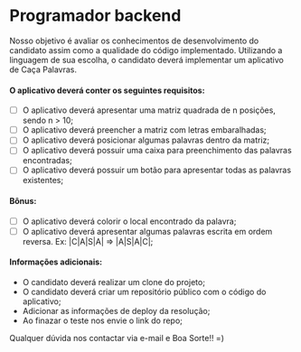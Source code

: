 # Programador backend

Nosso objetivo é avaliar os conhecimentos de desenvolvimento do candidato assim como a qualidade do código implementado.
Utilizando a linguagem de sua escolha, o candidato deverá implementar um aplicativo de Caça Palavras.

#### O aplicativo deverá conter os seguintes requisitos:

- [ ] O aplicativo deverá apresentar uma matriz quadrada de n posições, sendo n > 10;
- [ ] O aplicativo deverá preencher a matriz com letras embaralhadas;
- [ ] O aplicativo deverá posicionar algumas palavras dentro da matriz;
- [ ] O aplicativo deverá possuir uma caixa para preenchimento das palavras encontradas;
- [ ] O aplicativo deverá possuir um botão para apresentar todas as palavras existentes;

#### Bônus:
- [ ] O aplicativo deverá colorir o local encontrado da palavra;
- [ ] O aplicativo deverá apresentar algumas palavras escrita em ordem reversa. Ex: |C|A|S|A| => |A|S|A|C|;

#### Informações adicionais:
- O candidato deverá realizar um clone do projeto;
- O candidato deverá criar um repositório público com o código do aplicativo;
- Adicionar as informações de deploy da resolução;
- Ao finazar o teste nos envie o link do repo;

Qualquer dúvida nos contactar via e-mail e Boa Sorte!! =)
